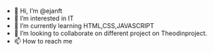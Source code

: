 - 👋 Hi, I’m @ejanft
- 👀 I’m interested in IT
- 🌱 I’m currently learning HTML,CSS,JAVASCRIPT
- 💞️ I’m looking to collaborate on different project on Theodinproject.
- 📫 How to reach me 

<!---
ejanft/ejanft is a ✨ special ✨ repository because its `README.md` (this file) appears on your GitHub profile.
You can click the Preview link to take a look at your changes.
--->
